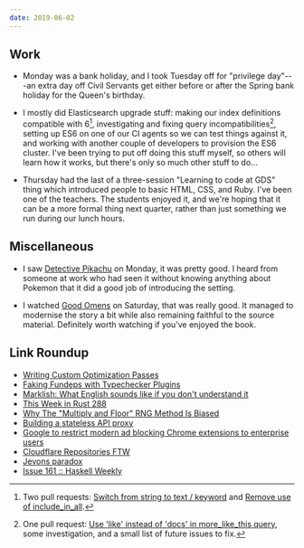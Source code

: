 ```yaml
---
date: 2019-06-02
---
```


## Work

- Monday was a bank holiday, and I took Tuesday off for "privilege
  day"---an extra day off Civil Servants get either before or after
  the Spring bank holiday for the Queen's birthday.

- I mostly did Elasticsearch upgrade stuff: making our index
  definitions compatible with 6[^es0], investigating and fixing query
  incompatibilities[^es1], setting up ES6 on one of our CI agents so
  we can test things against it, and working with another couple of
  developers to provision the ES6 cluster.  I've been trying to put
  off doing this stuff myself, so others will learn how it works, but
  there's only so much other stuff to do...

- Thursday had the last of a three-session "Learning to code at GDS"
  thing which introduced people to basic HTML, CSS, and Ruby.  I've
  been one of the teachers.  The students enjoyed it, and we're hoping
  that it can be a more formal thing next quarter, rather than just
  something we run during our lunch hours.

[^es0]: Two pull requests:
    [Switch from string to text / keyword](https://github.com/alphagov/search-api/pull/1553) and
    [Remove use of include_in_all](https://github.com/alphagov/search-api/pull/1557).

[^es1]: One pull request:
    [Use 'like' instead of 'docs' in more_like_this query](https://github.com/alphagov/search-api/pull/1561),
    some investigation, and a small list of future issues to fix.

## Miscellaneous

- I saw [Detective Pikachu][] on Monday, it was pretty good.  I heard
  from someone at work who had seen it without knowing anything about
  Pokemon that it did a good job of introducing the setting.

- I watched [Good Omens][] on Saturday, that was really good.  It
  managed to modernise the story a bit while also remaining faithful
  to the source material.  Definitely worth watching if you've enjoyed
  the book.

[Detective Pikachu]: https://www.imdb.com/title/tt5884052/
[Good Omens]: https://www.imdb.com/title/tt1869454/

## Link Roundup

- [Writing Custom Optimization Passes](https://reasonablypolymorphic.com/blog/writing-custom-optimizations/index.html)
- [Faking Fundeps with Typechecker Plugins](https://reasonablypolymorphic.com/blog/faking-fundeps/index.html)
- [Marklish: What English sounds like if you don't understand it](https://www.eiman.tv/blog/posts/marklish/index.html)
- [This Week in Rust 288](https://this-week-in-rust.org/blog/2019/05/28/this-week-in-rust-288/)
- [Why The "Multiply and Floor" RNG Method Is Biased](https://pthree.org/2018/06/13/why-the-multiply-and-floor-rng-method-is-biased/)
- [Building a stateless API proxy](https://blog.thea.codes/building-a-stateless-api-proxy/)
- [Google to restrict modern ad blocking Chrome extensions to enterprise users](https://9to5google.com/2019/05/29/chrome-ad-blocking-enterprise-manifest-v3/)
- [Cloudflare Repositories FTW](https://blog.cloudflare.com/cloudflare-repositories-ftw/)
- [Jevons paradox](https://en.wikipedia.org/wiki/Jevons_paradox)
- [Issue 161 :: Haskell Weekly](https://haskellweekly.news/issues/161.html)
